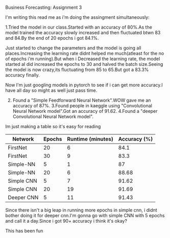 Business Forecasting: Assignment 3

I'm writing this read me as i'm doing the assingment simultaneously:

1.Tried the model in our class.Started with an accuracy of 80%.As the model trained the accuracy slowly increased and then fluctuated btwn 83 and 84.By the end of 20 epochs i got 84.1%.

Just started to change the parameters and the model is going all places.Increasing the learning rate didnt helped me much(atleast for the no of epochs i'm running).But when i Decreased the learning rate, the model started aI did increased the epochs to 30 and halved the batch size.Seeing the model is now crazy,its fluctuating from 85 to 65.But got a 83.3% accuracy finally.

Now I'm just googling models in pytorch to see if i can get more accuracy.I have all day so might as well just pass time.

2. Found a "Simple Feedforward Neural Network".WOW gave me an accuracy of 87%.
3.Found people in kaeggle using "Convolutional Neural Network model".Got an accuracy of 91.62.
4.Found a "deeper Convolutional Neural Network model".

Im just making a table so it's easy for reading

| Network     | Epochs | Runtime (minutes) | Accuracy (%) |
|-------------|--------|-------------------|--------------|
| FirstNet    | 20     | 6                 | 84.1         |
| FirstNet    | 30     | 9                 | 83.3         |
| Simple-NN   | 5      | 1                 | 87           |
| Simple-NN   | 20     | 6                 | 88.68        |
| Simple CNN  | 5      | 7                 | 91.62        |
| Simple CNN  | 20     | 19                | 91.69        |
| Deeper CNN  | 5      | 11                | 91.43        |


Since there isn't a big leap in running more epochs in simple cnn, i didnt bother doing it for deeper cnn.I'm gonna go with simple CNN with 5 epochs and call it a day.Since i got 90+ accuracy i think it's okay?

This has been fun
